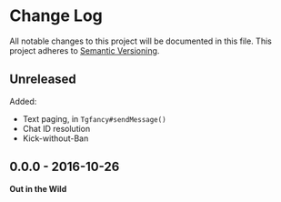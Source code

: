 # Change Log

All notable changes to this project will be documented in this file.
This project adheres to [Semantic Versioning](http://semver.org/).


## Unreleased

Added:

* Text paging, in `Tgfancy#sendMessage()`
* Chat ID resolution
* Kick-without-Ban


## 0.0.0 - 2016-10-26

**Out in the Wild**
